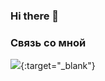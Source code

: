 ### Hi there 👋

### Связь со мной

[<img src="https://img.shields.io/badge/VK-161B22?style=for-the-badge&logo=vk&logoColor=ffffff"/>](https://vk.com/matvenoid){:target="_blank"}

<!--
**ivanov-matvey/ivanov-matvey** is a ✨ _special_ ✨ repository because its `README.md` (this file) appears on your GitHub profile.

Here are some ideas to get you started:

- 🔭 I’m currently working on ...
- 🌱 I’m currently learning ...
- 👯 I’m looking to collaborate on ...
- 🤔 I’m looking for help with ...
- 💬 Ask me about ...
- 📫 How to reach me: ...
- 😄 Pronouns: ...
- ⚡ Fun fact: ...
-->
